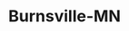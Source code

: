 ---
title: Burnsville-MN
slug: burnsville-mn
f_state:
- cms/state/minnesota.md
f_locations:
- cms/payday-loan/bankers-equipment-service-inc-5131.md
- cms/payday-loan/checks-r-us-14689.md
- cms/payday-loan/money-xchange-21809.md
- cms/payday-loan/money-xchange-21812.md
- cms/payday-loan/mwp-investors-22430.md
- cms/payday-loan/pats-check-cashing-inc-23466.md
- cms/payday-loan/pawn-america-23474.md
- cms/payday-loan/tcf-bank---metro-area-branch-offices-burnsville-27144.md
- cms/payday-loan/tcf-national-bank-minnesota---cub-food-branch-offices-burnsvill-27158.md
- cms/payday-loan/vali-chek-28468.md
- cms/payday-loan/xact-28879.md
updated-on: '2024-05-30T13:41:28.615Z'
created-on: '2024-05-30T13:41:28.615Z'
published-on: '2024-05-30T13:54:32.469Z'
f_city: Burnsville
layout: '[city].html'
tags: city
---